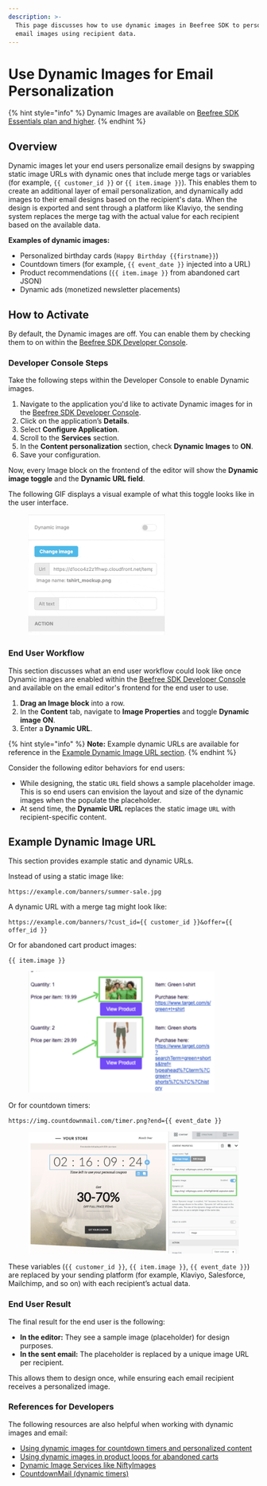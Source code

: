 ```yaml
---
description: >-
  This page discusses how to use dynamic images in Beefree SDK to personalize
  email images using recipient data.
---
```


# Use Dynamic Images for Email Personalization

{% hint style="info" %}
Dynamic Images are available on [Beefree SDK Essentials plan and higher](https://developers.beefree.io/pricing-plans).
{% endhint %}

## Overview

Dynamic images let your end users personalize email designs by swapping static image URLs with dynamic ones that include merge tags or variables (for example, `{{ customer_id }}` or `{{ item.image }}`). This enables them to create an additional layer of email personalization, and dynamically add images to their email designs based on the recipient's data. When the design is exported and sent through a platform like Klaviyo, the sending system replaces the merge tag with the actual value for each recipient based on the available data.

**Examples of dynamic images:**

* Personalized birthday cards (`Happy Birthday {{firstname}}`)
* Countdown timers (for example, `{{ event_date }}` injected into a URL)
* Product recommendations (`{{ item.image }}` from abandoned cart JSON)
* Dynamic ads (monetized newsletter placements)

## How to Activate

By default, the Dynamic images are off. You can enable them by checking them to on within the [Beefree SDK Developer Console](https://developers.beefree.io/accounts/login/?from=website_menu).

### Developer Console Steps

Take the following steps within the Developer Console to enable Dynamic images.

1. Navigate to the application you'd like to activate Dynamic images for in the [Beefree SDK Developer Console](https://developers.beefree.io/accounts/login/?from=website_menu).
2. Click on the application’s **Details**.
3. Select **Configure Application**.
4. Scroll to the **Services** section.
5. In the **Content personalization** section, check **Dynamic Images** to **ON**.
6. Save your configuration.

Now, every Image block on the frontend of the editor will show the **Dynamic image toggle** and the **Dynamic URL field**.

The following GIF displays a visual example of what this toggle looks like in the user interface.

<figure><img src="../../.gitbook/assets/CleanShot 2025-08-25 at 15.10.31 (1).gif" alt="GIF displaying the Dynamic images toggle on the frontend of the Beefree SDK email editor" width="275"><figcaption></figcaption></figure>

### End User Workflow

This section discusses what an end user workflow could look like once Dynamic images are enabled within the [Beefree SDK Developer Console](https://developers.beefree.io/accounts/login/?from=website_menu) and available on the email editor's frontend for the end user to use.

1. **Drag an Image block** into a row.
2. In the **Content** tab, navigate to **Image Properties** and toggle **Dynamic image ON**.
3. Enter a **Dynamic URL**.

{% hint style="info" %}
**Note:** Example dynamic URLs are available for reference in the [Example Dynamic Image URL section](use-dynamic-images-for-email-personalization.md#example-dynamic-image-url).
{% endhint %}

Consider the following editor behaviors for end users:

* While designing, the static `URL` field shows a sample placeholder image. This is so end users can envision the layout and size of the dynamic images when the populate the placeholder.
* At send time, the **Dynamic URL** replaces the static image `URL` with recipient-specific content.

## Example Dynamic Image URL

This section provides example static and dynamic URLs.&#x20;

Instead of using a static image like:

```
https://example.com/banners/summer-sale.jpg
```

A dynamic URL with a merge tag might look like:

```
https://example.com/banners/?cust_id={{ customer_id }}&offer={{ offer_id }}
```

Or for abandoned cart product images:

```
{{ item.image }}
```

<figure><img src="../../.gitbook/assets/CleanShot 2025-08-25 at 19.51.39@2x.png" alt="Email of a product loop abandoned cart example showing two dynamic images in separate rows" width="375"><figcaption></figcaption></figure>

Or for countdown timers:

```
https://img.countdownmail.com/timer.png?end={{ event_date }}
```

<figure><img src="../../.gitbook/assets/CleanShot 2025-08-25 at 19.54.27@2x.png" alt="" width="563"><figcaption></figcaption></figure>

These variables (`{{ customer_id }}`, `{{ item.image }}`, `{{ event_date }}`) are replaced by your sending platform (for example, Klaviyo, Salesforce, Mailchimp, and so on) with each recipient’s actual data.

### End User Result

The final result for the end user is the following:

* **In the editor:** They see a sample image (placeholder) for design purposes.
* **In the sent email:** The placeholder is replaced by a unique image URL per recipient.

This allows them to design once, while ensuring each email recipient receives a personalized image.

### References for Developers

The following resources are also helpful when working with dynamic images and email:

* [Using dynamic images for countdown timers and personalized content](https://support.beefree.io/hc/en-us/articles/360004546091-Using-dynamic-images-for-countdown-timers-and-personalized-content)
* [Using dynamic images in product loops for abandoned carts](https://support.beefree.io/hc/en-us/articles/20739290016914-Adding-Dynamic-Content-in-Beefree-for-Klaviyo)
* [Dynamic Image Services like NiftyImages](https://niftyimages.com/)
* [CountdownMail (dynamic timers)](https://countdownmail.com/)
